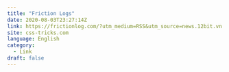 ```yaml
---
title: "Friction Logs"
date: 2020-08-03T23:27:14Z
link: https://frictionlog.com/?utm_medium=RSS&utm_source=news.12bit.vn
site: css-tricks.com
language: English
category:
  - Link
draft: false
---
```

